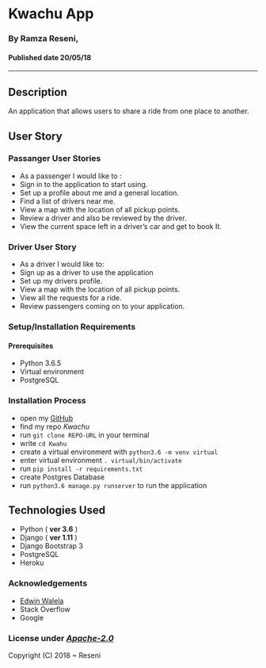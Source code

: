 # Kwachu App

### By **Ramza Reseni**, 
#### Published date **20/05/18**
 ---


## Description

An application that allows users to share a ride from one place to another.



##  User Story

### Passanger User Stories
* As a passenger I would like to :
* Sign in to the application to start using.
* Set up a profile about me and a general location.
* Find a list of drivers near me.
* View a map with the location of all pickup points.
* Review a driver and also be reviewed by the driver.
* View the current space left in a driver’s car and get to book It.

### Driver User Story
* As a driver I would like to:
* Sign up as a driver to use the application
* Set up my drivers profile.
* View a map with the location of all pickup points.
* View all the requests for a ride.
* Review passengers coming on to your application.


### Setup/Installation Requirements

#### Prerequisites
* Python 3.6.5
* Virtual environment
* PostgreSQL


### Installation Process
* open my [GitHub](https://github.com/ramza007)
* find my repo *Kwachu*
* run `git clone REPO-URL` in your terminal
* write `cd Kwahu`
* create a virtual environment with `python3.6 -m venv virtual`
* enter virtual environment `. virtual/bin/activate`
* run `pip install -r requirements.txt`
* create Postgres Database
* run `python3.6 manage.py runserver` to run the application



## Technologies Used
- Python ( **ver 3.6** )
- Django ( **ver 1.11** )
- Django Bootstrap 3
- PostgreSQL
- Heroku

### Acknowledgements

- [Edwin Walela](https://github.com/EdwinWalela)
- Stack Overflow
- Google



### License under [***Apache-2.0***](https://github.com/ramza007/Kwachu/blob/master/LICENSE)

Copyright (C) 2018 ~ Reseni